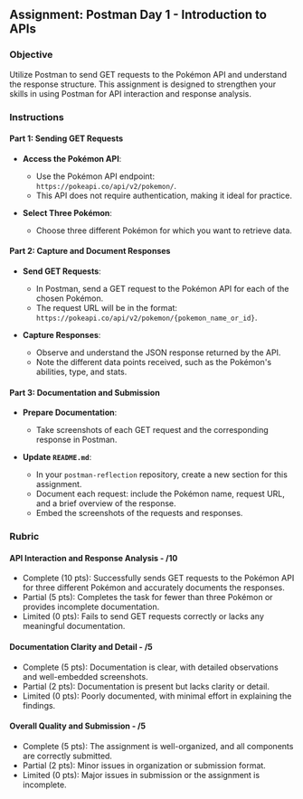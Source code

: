 ## Assignment: Postman Day 1 - Introduction to APIs

### Objective

Utilize Postman to send GET requests to the Pokémon API and understand the response structure. This assignment is designed to strengthen your skills in using Postman for API interaction and response analysis.

### Instructions

#### Part 1: Sending GET Requests

- **Access the Pokémon API**:

  - Use the Pokémon API endpoint: `https://pokeapi.co/api/v2/pokemon/`.
  - This API does not require authentication, making it ideal for practice.

- **Select Three Pokémon**:
  - Choose three different Pokémon for which you want to retrieve data.

#### Part 2: Capture and Document Responses

- **Send GET Requests**:

  - In Postman, send a GET request to the Pokémon API for each of the chosen Pokémon.
  - The request URL will be in the format: `https://pokeapi.co/api/v2/pokemon/{pokemon_name_or_id}`.

- **Capture Responses**:
  - Observe and understand the JSON response returned by the API.
  - Note the different data points received, such as the Pokémon's abilities, type, and stats.

#### Part 3: Documentation and Submission

- **Prepare Documentation**:

  - Take screenshots of each GET request and the corresponding response in Postman.

- **Update `README.md`**:
  - In your `postman-reflection` repository, create a new section for this assignment.
  - Document each request: include the Pokémon name, request URL, and a brief overview of the response.
  - Embed the screenshots of the requests and responses.

### Rubric

#### API Interaction and Response Analysis - /10

- Complete (10 pts): Successfully sends GET requests to the Pokémon API for three different Pokémon and accurately documents the responses.
- Partial (5 pts): Completes the task for fewer than three Pokémon or provides incomplete documentation.
- Limited (0 pts): Fails to send GET requests correctly or lacks any meaningful documentation.

#### Documentation Clarity and Detail - /5

- Complete (5 pts): Documentation is clear, with detailed observations and well-embedded screenshots.
- Partial (2 pts): Documentation is present but lacks clarity or detail.
- Limited (0 pts): Poorly documented, with minimal effort in explaining the findings.

#### Overall Quality and Submission - /5

- Complete (5 pts): The assignment is well-organized, and all components are correctly submitted.
- Partial (2 pts): Minor issues in organization or submission format.
- Limited (0 pts): Major issues in submission or the assignment is incomplete.
